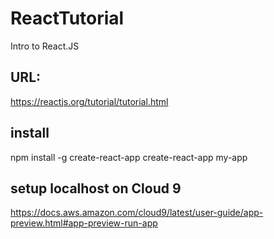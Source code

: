 # ReactTutorial
Intro to React.JS

## URL: 
https://reactjs.org/tutorial/tutorial.html

## install
npm install -g create-react-app
create-react-app my-app

## setup localhost on Cloud 9
https://docs.aws.amazon.com/cloud9/latest/user-guide/app-preview.html#app-preview-run-app